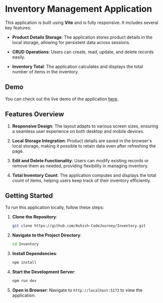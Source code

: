 # Inventory Management Application

This application is built using **Vite** and is fully responsive. It includes several key features:

- **Product Details Storage**: The application stores product details in the local storage, allowing for persistent data across sessions.
  
- **CRUD Operations**: Users can create, read, update, and delete records easily.

- **Inventory Total**: The application calculates and displays the total number of items in the inventory.

## Demo

You can check out the live demo of the application [here](https://inventoryusingreact.vercel.app/).

## Features Overview

1. **Responsive Design**: The layout adapts to various screen sizes, ensuring a seamless user experience on both desktop and mobile devices.
  
2. **Local Storage Integration**: Product details are saved in the browser's local storage, making it possible to retain data even after refreshing the page.

3. **Edit and Delete Functionality**: Users can modify existing records or remove them as needed, providing flexibility in managing inventory.

4. **Total Inventory Count**: The application computes and displays the total count of items, helping users keep track of their inventory efficiently.

## Getting Started

To run this application locally, follow these steps:

1. **Clone the Repository**: 
   ```bash
   git clone https://github.com/Ashish-CodeJourney/Inventory.git
   ```
   
2. **Navigate to the Project Directory**:
   ```bash
   cd Inventory
   ```

3. **Install Dependencies**:
   ```bash
   npm install
   ```

4. **Start the Development Server**:
   ```bash
   npm run dev
   ```

5. **Open in Browser**: Navigate to `http://localhost:5173` to view the application.
